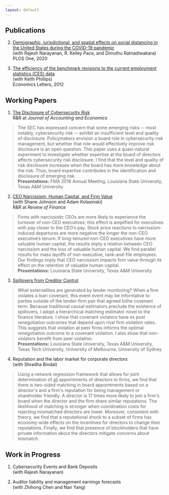 ```yaml
---
layout: default
---
```


## Publications

2. [Demographic, jurisdictional, and spatial effects on social distancing in the United States during the COVID-19 pandemic](https://journals.plos.org/plosone/article/authors?id=10.1371/journal.pone.0239572)<br/>
	(with Rajesh Narayanan, R. Kelley Pace, and Dimuthu Ratnadiwakara)<br/>
	PLOS One, 2020

1. [The efficiency of the benchmark revisions to the current employment statistics (CES) data](https://www.sciencedirect.com/science/article/abs/pii/S0165176511006410)<br/>
	(with Keith Phillips)<br/>
	Economics Letters, 2012

## Working Papers

1. [The Disclosure of Cybersecurity Risk](https://papers.ssrn.com/sol3/papers.cfm?abstract_id=3077632)<br/>
	R&R at *Journal of Accounting and Economics*
> The SEC has expressed concern that some emerging risks -- most notably, cybersecurity risk -- exhibit an insufficient level and quality of disclosure.  Policymakers envision a board role in cybersecurity risk management, but whether that role would effectively improve risk disclosure is an open question.  This paper uses a quasi-natural experiment to investigate whether expertise at the board of directors affects cybersecurity risk disclosure.  I find that the level and quality of risk disclosure increases when the board has more knowledge about the risk.  Thus, board expertise contributes in the identification and disclosure of emerging risk.<br/>
<b>Presentations:</b> FMA 2018 Annual Meeting, Louisiana State University, Texas A&M University

2. [CEO Narcissism, Human Capital, and Firm Value](https://papers.ssrn.com/abstract=3209882)<br/>
  (with Shane Johnson and Adam Kolasinski)<br/>
  R&R at *Review of Finance*
> Firms with narcissistic CEOs are more likely to experience the turnover of non-CEO executives; this effect is amplified for executives with pay closer to the CEO’s pay. Stock price reactions to narcissism-induced departures are more negative the longer the non-CEO executive’s tenure. If long-tenured non-CEO executives have more valuable human capital, the results imply a relation between CEO narcissism and the loss of valuable human capital. We find parallel results for mass layoffs of non-executive, rank-and-file employees. Our findings imply that CEO narcissism impacts firm value through its effect on the retention of valuable human capital.<br/>
<b>Presentations:</b> Louisiana State University, Texas A&M University

3. [Spillovers from Creditor Control](https://papers.ssrn.com/sol3/papers.cfm?abstract_id=2866505)
> What externalities are generated by lender monitoring? When a firm violates a loan covenant, this event event may be informative to parties outside of the lender-firm pair that agreed tothe covenant term.  Because traditional causal estimators preclude the existence of spillovers, I adopt a hierarchical matching estimator novel to the finance literature.  I show that covenant violators have ex post renegotiation outcomes that depend upon rival firm violation rates.  This suggests that violation at peer firms informs the optimal renegotiation outcome to a covenant violation.  I also show that non-violators benefit from peer violation.<br/><b>Presentations:</b> Louisiana State University, Texas A&M University, Texas Tech University, University of Melbourne, University of Sydney

4. Reputation and the labor market for corporate directors<br/>
	(with Shradha Bindal)
> Using a network regression framework that allows for joint determination of <ins>all</ins> appointments of directors to firms, we find that there is two-sided matching in board appointments based on a director's and a firm's reputation for being management or shareholder friendly.  A director is 17 times more likely to join a firm's board when the director and the firm share similar reputations.  The likelihood of matching is stronger when coordination costs for rejecting mismatched directors are lower.  Moreover, consistent with theory, we find that a reputational shock to a subset of firms has economy-wide effects on the incentives for directors to change their reputations.  Finally, we find that presence of blockholders that have private information about the directors mitigate concerns about mismatch.



## Work in Progress

1. Cybersecurity Events and Bank Deposits<br/>
	(with Rajesh Narayanan)

2. Auditor liability and management earnings forecasts<br/>
	(with Zhihong Chen and Nan Yang)
